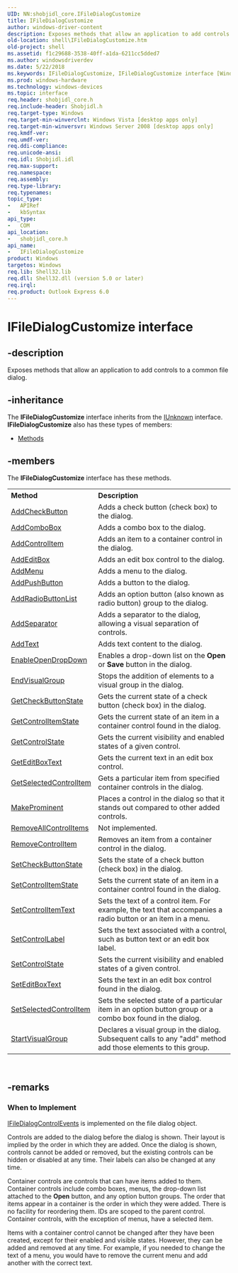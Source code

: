 ```yaml
---
UID: NN:shobjidl_core.IFileDialogCustomize
title: IFileDialogCustomize
author: windows-driver-content
description: Exposes methods that allow an application to add controls to a common file dialog.
old-location: shell\IFileDialogCustomize.htm
old-project: shell
ms.assetid: f1c29688-3538-40ff-a1da-6211cc5dded7
ms.author: windowsdriverdev
ms.date: 5/22/2018
ms.keywords: IFileDialogCustomize, IFileDialogCustomize interface [Windows Shell], IFileDialogCustomize interface [Windows Shell],described, shell.IFileDialogCustomize, shell_IFileDialogCustomize, shobjidl_core/IFileDialogCustomize
ms.prod: windows-hardware
ms.technology: windows-devices
ms.topic: interface
req.header: shobjidl_core.h
req.include-header: Shobjidl.h
req.target-type: Windows
req.target-min-winverclnt: Windows Vista [desktop apps only]
req.target-min-winversvr: Windows Server 2008 [desktop apps only]
req.kmdf-ver: 
req.umdf-ver: 
req.ddi-compliance: 
req.unicode-ansi: 
req.idl: Shobjidl.idl
req.max-support: 
req.namespace: 
req.assembly: 
req.type-library: 
req.typenames: 
topic_type:
-	APIRef
-	kbSyntax
api_type:
-	COM
api_location:
-	shobjidl_core.h
api_name:
-	IFileDialogCustomize
product: Windows
targetos: Windows
req.lib: Shell32.lib
req.dll: Shell32.dll (version 5.0 or later)
req.irql: 
req.product: Outlook Express 6.0
---
```


# IFileDialogCustomize interface


## -description


Exposes methods that allow an application to add controls to a common file dialog.


## -inheritance

The <b xmlns:loc="http://microsoft.com/wdcml/l10n">IFileDialogCustomize</b> interface inherits from the <a href="https://msdn.microsoft.com/33f1d79a-33fc-4ce5-a372-e08bda378332">IUnknown</a> interface. <b>IFileDialogCustomize</b> also has these types of members:
<ul>
<li><a href="https://docs.microsoft.com/">Methods</a></li>
</ul>

## -members

The <b>IFileDialogCustomize</b> interface has these methods.
<table class="members" id="memberListMethods">
<tr>
<th align="left" width="37%">Method</th>
<th align="left" width="63%">Description</th>
</tr>
<tr data="declared;">
<td align="left" width="37%">
<a href="https://msdn.microsoft.com/273ec875-43c1-454f-a4fc-01a513554e68">AddCheckButton</a>
</td>
<td align="left" width="63%">
Adds a check button (check box) to the dialog.

</td>
</tr>
<tr data="declared;">
<td align="left" width="37%">
<a href="https://msdn.microsoft.com/fdb7d682-5182-4bc0-b256-5073bd55c96d">AddComboBox</a>
</td>
<td align="left" width="63%">
Adds a combo box to the dialog.

</td>
</tr>
<tr data="declared;">
<td align="left" width="37%">
<a href="https://msdn.microsoft.com/56d7d0df-0c3e-4bc3-b91e-3b191f5dad76">AddControlItem</a>
</td>
<td align="left" width="63%">
Adds an item to a container control in the dialog.

</td>
</tr>
<tr data="declared;">
<td align="left" width="37%">
<a href="https://msdn.microsoft.com/7648eb7a-d7c4-4d4f-a347-52eb81135270">AddEditBox</a>
</td>
<td align="left" width="63%">
Adds an edit box control to the dialog.

</td>
</tr>
<tr data="declared;">
<td align="left" width="37%">
<a href="https://msdn.microsoft.com/e5e29554-e095-4164-bf67-64f9d6a3e502">AddMenu</a>
</td>
<td align="left" width="63%">
Adds a menu to the dialog.

</td>
</tr>
<tr data="declared;">
<td align="left" width="37%">
<a href="https://msdn.microsoft.com/cd0e4a8f-59c7-4056-8521-abb4c8c08a40">AddPushButton</a>
</td>
<td align="left" width="63%">
Adds a button to the dialog.

</td>
</tr>
<tr data="declared;">
<td align="left" width="37%">
<a href="https://msdn.microsoft.com/9f60b69d-4625-48b7-b265-ab2e9d842fc2">AddRadioButtonList</a>
</td>
<td align="left" width="63%">
Adds an option button (also known as radio button) group to the dialog.

</td>
</tr>
<tr data="declared;">
<td align="left" width="37%">
<a href="https://msdn.microsoft.com/e2d0f1c7-9296-4651-8910-89dcfe5a6a68">AddSeparator</a>
</td>
<td align="left" width="63%">
Adds a separator to the dialog, allowing a visual separation of controls.

</td>
</tr>
<tr data="declared;">
<td align="left" width="37%">
<a href="https://msdn.microsoft.com/library/windows/hardware/hh406616">AddText</a>
</td>
<td align="left" width="63%">
Adds text content to the dialog.

</td>
</tr>
<tr data="declared;">
<td align="left" width="37%">
<a href="https://msdn.microsoft.com/b4626030-0fc7-4329-b897-01f4ce8728a0">EnableOpenDropDown</a>
</td>
<td align="left" width="63%">
Enables a drop-down list on the <b>Open</b> or <b>Save</b> button in the dialog.

</td>
</tr>
<tr data="declared;">
<td align="left" width="37%">
<a href="https://msdn.microsoft.com/84aef9e1-2b70-4e8b-b261-cc49f8e65ead">EndVisualGroup</a>
</td>
<td align="left" width="63%">
Stops the addition of elements to a visual group in the dialog.

</td>
</tr>
<tr data="declared;">
<td align="left" width="37%">
<a href="https://msdn.microsoft.com/c16643e5-a711-455a-8967-2c810e28ea60">GetCheckButtonState</a>
</td>
<td align="left" width="63%">
Gets the current state of a check button (check box) in the dialog.

</td>
</tr>
<tr data="declared;">
<td align="left" width="37%">
<a href="https://msdn.microsoft.com/62fc28c4-3e6d-4141-b5c7-e7659a1a15c2">GetControlItemState</a>
</td>
<td align="left" width="63%">
Gets the current state of an item in a container control found in the dialog.

</td>
</tr>
<tr data="declared;">
<td align="left" width="37%">
<a href="https://msdn.microsoft.com/2a167050-2778-4cc2-9b05-ec81f679c6c0">GetControlState</a>
</td>
<td align="left" width="63%">
Gets the current visibility and enabled states of a given control.

</td>
</tr>
<tr data="declared;">
<td align="left" width="37%">
<a href="https://msdn.microsoft.com/7c3db511-d357-48b4-9ac3-07f6b3d23a5f">GetEditBoxText</a>
</td>
<td align="left" width="63%">
Gets the current text in an edit box control.

</td>
</tr>
<tr data="declared;">
<td align="left" width="37%">
<a href="https://msdn.microsoft.com/1dd33779-071f-484e-9d89-1cc64ea03293">GetSelectedControlItem</a>
</td>
<td align="left" width="63%">
Gets a particular item from specified container controls in the dialog.

</td>
</tr>
<tr data="declared;">
<td align="left" width="37%">
<a href="https://msdn.microsoft.com/7e7b1573-cbd7-49eb-a26d-e2aba0bb4495">MakeProminent</a>
</td>
<td align="left" width="63%">
Places a control in the dialog so that it stands out compared to other added controls.

</td>
</tr>
<tr data="declared;">
<td align="left" width="37%">
<a href="https://msdn.microsoft.com/2b706b8a-9c67-4f76-8ebe-af412fcd14cd">RemoveAllControlItems</a>
</td>
<td align="left" width="63%">
Not implemented.

</td>
</tr>
<tr data="declared;">
<td align="left" width="37%">
<a href="https://msdn.microsoft.com/190aaeba-817d-421c-a356-157f3ae7d2e1">RemoveControlItem</a>
</td>
<td align="left" width="63%">
Removes an item from a container control in the dialog.

</td>
</tr>
<tr data="declared;">
<td align="left" width="37%">
<a href="https://msdn.microsoft.com/b028a811-e559-4152-9081-abaec0cab347">SetCheckButtonState</a>
</td>
<td align="left" width="63%">
Sets the state of a check button (check box) in the dialog.

</td>
</tr>
<tr data="declared;">
<td align="left" width="37%">
<a href="https://msdn.microsoft.com/2570b717-b886-4139-837b-5d71ec16c21e">SetControlItemState</a>
</td>
<td align="left" width="63%">
Sets the current state of an item in a container control found in the dialog.

</td>
</tr>
<tr data="declared;">
<td align="left" width="37%">
<a href="https://msdn.microsoft.com/d89f67ee-ff56-4810-9627-e8f35e653ff4">SetControlItemText</a>
</td>
<td align="left" width="63%">
Sets the text of a control item. For example, the text that accompanies a radio button or an item in a menu.

</td>
</tr>
<tr data="declared;">
<td align="left" width="37%">
<a href="https://msdn.microsoft.com/369038ad-999b-425c-bd47-b6a06e5f6939">SetControlLabel</a>
</td>
<td align="left" width="63%">
Sets the text associated with a control, such as button text or an edit box label.

</td>
</tr>
<tr data="declared;">
<td align="left" width="37%">
<a href="https://msdn.microsoft.com/53b9a65d-2219-45d0-9367-b9ea3e87cd70">SetControlState</a>
</td>
<td align="left" width="63%">
Sets the current visibility and enabled states of a given control.

</td>
</tr>
<tr data="declared;">
<td align="left" width="37%">
<a href="https://msdn.microsoft.com/e235e82e-65db-4919-bf71-c454673d07fb">SetEditBoxText</a>
</td>
<td align="left" width="63%">
Sets the text in an edit box control found in the dialog.

</td>
</tr>
<tr data="declared;">
<td align="left" width="37%">
<a href="https://msdn.microsoft.com/ff0287db-fdd8-415c-9c78-607ec79b5e2d">SetSelectedControlItem</a>
</td>
<td align="left" width="63%">
Sets the selected state of a particular item in an option button group or a combo box found in the dialog.

</td>
</tr>
<tr data="declared;">
<td align="left" width="37%">
<a href="https://msdn.microsoft.com/2626c820-3731-474d-9ddb-d2a8966c3d35">StartVisualGroup</a>
</td>
<td align="left" width="63%">
Declares a visual group in the dialog. Subsequent calls to any "add" method add those elements to this group.

</td>
</tr>
</table> 


## -remarks



<h3><a id="When_to_Implement"></a><a id="when_to_implement"></a><a id="WHEN_TO_IMPLEMENT"></a>When to Implement</h3>

<a href="https://msdn.microsoft.com/745ee176-53bc-4388-beaa-a0856a438ee6">IFileDialogControlEvents</a> is implemented on the file dialog object.

Controls are added to the dialog before the dialog is shown. Their layout is implied by the order in which they are added. Once the dialog is shown, controls cannot be added or removed, but the existing controls can be hidden or disabled at any time. Their labels can also be changed at any time.

Container controls are controls that can have items added to them. Container controls include combo boxes, menus, the drop-down list attached to the <b>Open</b> button, and any option button groups. The order that items appear in a container is the order in which they were added. There is no facility for reordering them. IDs are scoped to the parent control. Container controls, with the exception of menus, have a selected item.

Items with a container control cannot be changed after they have been created, except for their enabled and visible states. However, they can be added and removed at any time. For example, if you needed to change the text of a menu, you would have to remove the current menu and add another with the correct text.



